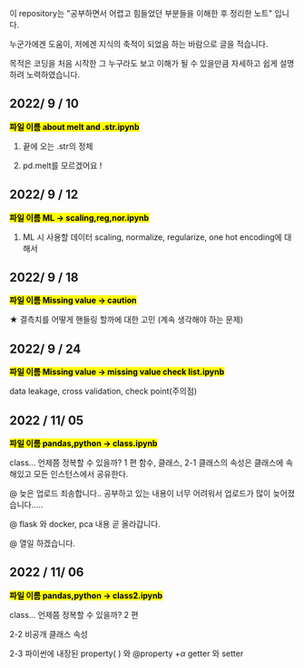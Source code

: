 이 repository는 "공부하면서 어렵고 힘들었던 부분들을 이해한 후 정리한 노트" 입니다. 

누군가에겐 도움이, 저에겐 지식의 축적이 되었음 하는 바람으로 글을 적습니다.

목적은 코딩을 처음 시작한 그 누구라도 보고 이해가 될 수 있을만큼 자세하고 쉽게 설명하려 노력하였습니다.

## 2022/ 9 / 10
<mark>__파일 이름 about melt and .str.ipynb__</mark>

1. 끝에 오는 .str의 정체

2. pd.melt를 모르겠어요 ! 
    
## 2022/ 9 / 12
<mark>__파일 이름 ML -> scaling,reg,nor.ipynb__</mark>

1. ML 시 사용할 데이터 scaling, normalize, regularize, one hot encoding에 대해서 


## 2022/ 9 / 18
<mark>__파일 이름 Missing value -> caution__</mark>

★ 결측치를 어떻게 핸들링 할까에 대한 고민 (계속 생각해야 하는 문제)


## 2022/ 9 / 24
<mark>__파일 이름 Missing value -> missing value check list.ipynb__</mark>

data leakage, cross validation, check point(주의점)


## 2022 / 11/ 05
<mark>__파일 이름 pandas,python -> class.ipynb__</mark>

class... 언제쯤 정복할 수 있을까? 1 편 함수, 클래스, 2-1 클래스의 속성은 클래스에 속해있고 모든 인스턴스에서 공유한다.

@ 늦은 업로드 죄송합니다.. 공부하고 있는 내용이 너무 어려워서 업로드가 많이 늦어졌습니다.....

@ flask 와 docker, pca 내용 곧 올라갑니다.

@ 열일 하겠습니다.

## 2022 / 11/ 06

<mark>__파일 이름 pandas,python -> class2.ipynb__</mark>

class... 언제쯤 정복할 수 있을까? 2 편 

2-2 비공개 클래스 속성 

2-3 파이썬에 내장된 property( ) 와 @property +$\alpha$ getter 와 setter


